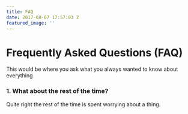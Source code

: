 ```yaml
---
title: FAQ
date: 2017-08-07 17:57:03 Z
featured_image: ''
---
```


# Frequently Asked Questions (FAQ)

This would be where you ask what you always wanted to know about everything

### 1. What about the rest of the time?

Quite right the rest of the time is spent worrying about a thing.